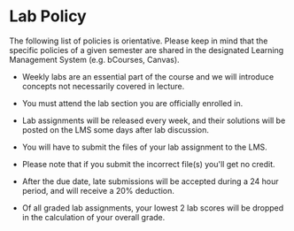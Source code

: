 # Lab Policy

The following list of policies is orientative. Please keep in mind that the specific policies of a given semester are shared in the designated Learning Management System (e.g. bCourses, Canvas).

- Weekly labs are an essential part of the course and we will introduce concepts not necessarily covered in lecture.

- You must attend the lab section you are officially enrolled in.

- Lab assignments will be released every week, and their solutions will be posted on the LMS some days after lab discussion.

- You will have to submit the files of your lab assignment to the LMS. 

- Please note that if you submit the incorrect file(s) you'll get no credit.

- After the due date, late submissions will be accepted during a 24 hour period, and will receive a 20% deduction.

- Of all graded lab assignments, your lowest 2 lab scores will be dropped in the calculation of your overall grade.

